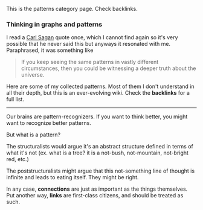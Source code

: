 This is the patterns category page. Check backlinks.

### Thinking in graphs and patterns
I read a [Carl Sagan](https://en.wikiquote.org/wiki/Carl_Sagan) quote once, which I cannot find again so it's very possible that he never said this but anyways it resonated with me. Paraphrased, it was something like

> If you keep seeing the same patterns in vastly different circumstances, then you could be witnessing a deeper truth about the universe. 

Here are some of my collected patterns. Most of them I don't understand in all their depth, but this is an ever-evolving wiki. Check the **backlinks** for a full list.

------

Our brains are pattern-recognizers. If you want to think better, you might want to recognize better patterns. 

But what is a pattern?

The structuralists would argue it's an abstract structure defined in terms of what it's not (ex. what is a tree? it is a not-bush, not-mountain, not-bright red, etc.)

The poststructuralists might argue that this not-something line of thought is infinite and leads to eating itself. They might be right.

In any case, **connections** are just as important as the things themselves. Put another way, **links** are first-class citizens, and should be treated as such.

